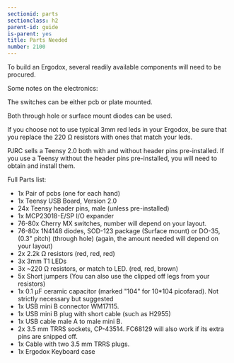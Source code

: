 ```yaml
---
sectionid: parts
sectionclass: h2
parent-id: guide
is-parent: yes
title: Parts Needed
number: 2100
---
```

To build an Ergodox, several readily available components will need to be procured.

Some notes on the electronics:

The switches can be either pcb or plate mounted.

Both through hole or surface mount diodes can be used.

If you choose not to use typical 3mm red leds in your Ergodox, be sure that you replace the 220 Ω resistors with ones that match your leds.

PJRC sells a Teensy 2.0 both with and without header pins pre-installed. If you use a Teensy without the header pins pre-installed, you will need to obtain and install them.

Full Parts list:

- 1x  Pair of pcbs (one for each hand)
- 1x  Teensy USB Board, Version 2.0 
- 24x Teensy header pins, male (unless pre-installed)
- 1x  MCP23018-E/SP I/O expander
- 76-80x  Cherry MX switches, number will depend on your layout.
- 76-80x  1N4148 diodes, SOD-123 package (Surface mount) or DO-35,(0.3" pitch) (through hole) (again, the amount needed will depend on your layout)
- 2x  2.2k Ω resistors (red, red, red)
- 3x  3mm T1 LEDs 
- 3x  ~220 Ω resistors, or match to LED. (red, red, brown)
- 5x  Short jumpers (You can also use the clipped off legs from your resistors)
- 1x  0.1 µF ceramic capacitor (marked "104" for 10\*104 picofarad). Not strictly necessary but suggested
- 1x  USB mini B connector WM17115.
- 1x  USB mini B plug with short cable (such as H2955)
- 1x  USB cable male A to male mini B.
- 2x  3.5 mm TRRS sockets, CP-43514. FC68129 will also work if its extra pins are snipped off.
- 1x  Cable with two 3.5 mm TRRS plugs.
- 1x  Ergodox Keyboard case
